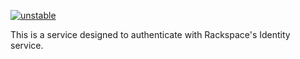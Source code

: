 [![unstable](http://badges.github.io/stability-badges/dist/unstable.svg)](http://github.com/badges/stability-badges)

This is a service designed to authenticate with Rackspace's Identity service.

